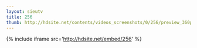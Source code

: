 ```yaml
---
layout: sieutv
title: 256
thumb: http://hdsite.net/contents/videos_screenshots/0/256/preview_360p.mp4.jpg
---
```

{% include iframe src='http://hdsite.net/embed/256' %}
 
